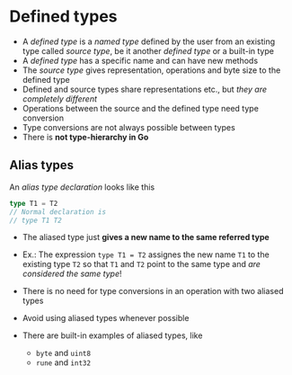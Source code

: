 # Defined types

- A *defined type* is a *named type* defined by the user from an existing type called *source type*, be it another *defined type* or a built-in type
- A *defined type* has a specific name and can have new methods
- The *source type* gives representation, operations and byte size to the defined type
- Defined and source types share representations etc., but *they are completely different*
- Operations between the source and the defined type need type conversion
- Type conversions are not always possible between types
- There is **not type-hierarchy in Go**

## Alias types

An *alias type declaration* looks like this

```go
type T1 = T2
// Normal declaration is
// type T1 T2
```

- The aliased type just **gives a new name to the same referred type**
- Ex.: The expression `type T1 = T2` assignes the new name `T1` to the existing type `T2` so that `T1` and `T2` point to the same type and *are considered the same type*!
- There is no need for type conversions in an operation with two aliased types
- Avoid using aliased types whenever possible

- There are built-in examples of aliased types, like
  - `byte` and `uint8`
  - `rune` and `int32`
